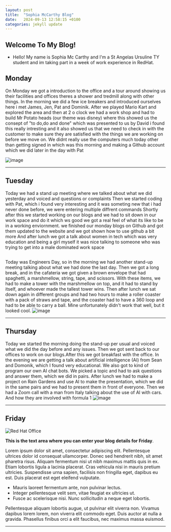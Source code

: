 ```yaml
---
layout: post
title:  "Sophia McCarthy Blog"
date:   2024-09-13 12:58:15 +0100
categories: jekyll update
---
```


## Welcome To My Blog!

* Hello! My name is Sophia Mc Carthy and I'm a St Angelas Ursuline TY student and im taking part in a week of work experience in RedHat.
  


## Monday

 On Monday we got a introduction to the office and a tour around showing us their facilities and offices theres a shower and tredmill along with other things. In the morning we did a few ice breakers and introduced ourselves here i met James, Jen, Pat and Dominik. After we played Mario Kart and explored the area and then at 2 o clock we had a work shop and had to build Mr Potato heads (our theme was disney) where this showed us the consept of "to do,do and done" which was presented to us by David i found this really intresting and it also showed us that we need to check in with the customer to make sure they are satisfied with the things we are working on before we move on. We didnt really use the computers much today other than getting signed in which was this morning and making a Github account which we did later in the day with Pat
 
 ![image](https://github.com/user-attachments/assets/512b726d-5de6-4698-b9f0-c44695a55009)





---
## Tuesday
Today we had a stand up meeting where we talked about what we did yesterday and voiced and questions or complaints 
Then we started coding with Pat, which i found very interesting and it was someting new that i had never done before, we were entering multiple diffrent commands
Shortly after this we started working on our blogs and we had to sit down in our work space and do it which ws good we got a real feel of what its like to be in a working enviornment.
we finished our monday blogs on Github and got them updated to the website and we got shown how to use github a bit more
And after lunch we got a talk about women in tech which was very education and being a girl myself it was nice talking to someone who was trying to get into a male dominated work space

##
Today was Engineers Day, so in the morning we had another stand-up meeting talking about what we had done the last day. 
Then we got a long break, and in the cafateria we got given a brown envelope that had spaghetti, a marshmellow, string, tape, and scissors.
With these items, we had to make a tower with the marshmellow on top, and it had to stand by itself, and whoever made the tallest tower wins.
Then after lunch we sat down again in different groups and had two hours to make a roller coaster with a pack of straws and tape, and the coaster had to have a 360 loop and had to be able to carry a ball.
Mine unfortunately didn't work that well, but it looked cool. 
![image](https://github.com/user-attachments/assets/58d56e6c-3f37-413f-8141-65bc9fe993a9)



---
## Thursday
Today we started the morning doing the stand-up per usual and voiced what we did the day before and any issues.
Then we got sent back to our offices to work on our blogs.After this we got breakfast with the office.
In the evening we are getting a talk about artificial intelligence (AI) from Sean and Domonik, which I found very educational.
We also got to kind of program our own AI chat bots. We picked a topic and had to ask questions and answer them, which we did in pairs.
After lunch we had to make a project on Rain Gardens and use AI to make the presentation, which we did in the same pairs and we had to present them in front of everyone.
Then we had a Zoom call with a man from Italy talking about the use of AI with cars. 
And how they are involved with formula 1 
![image](https://github.com/user-attachments/assets/f4f40289-9f29-4a1a-998f-04891cfd658b)



---
## Friday
![Red Hat Office](https://github.blog/wp-content/uploads/2023/10/Collaboration-DarkMode-2.png?resize=1200%2C630 "Github")

**This is the text area where you can enter your blog details for Friday**.

Lorem ipsum dolor sit amet, consectetur adipiscing elit. Pellentesque ultrices dolor id consequat ullamcorper. Donec sed hendrerit nibh, sit amet pharetra risus. Aliquam fermentum nisi ut nibh maximus mattis quis in ex. Etiam lobortis ligula a lacinia placerat. Cras vehicula nisi in mauris pretium ultricies. Suspendisse urna sapien, facilisis non fringilla eget, dapibus eu est. Duis placerat est eget eleifend vulputate. 

* Mauris laoreet fermentum ante, non pulvinar lectus. 
* Integer pellentesque velit sem, vitae feugiat ex ultricies ut. 
* Fusce ac scelerisque nisi. Nunc sollicitudin a neque eget lobortis. 

Pellentesque aliquam lobortis augue, ut pulvinar elit viverra non. Vivamus dapibus lorem lorem, non viverra elit commodo eget. Duis auctor at nulla a gravida. Phasellus finibus orci a elit faucibus, nec maximus massa euismod.

---

